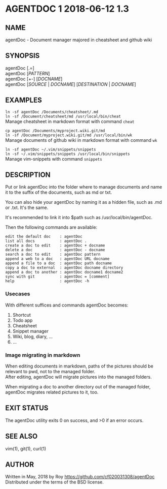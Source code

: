 # AGENTDOC 1                 2018-06-12                  1.3

## NAME

agentDoc - Document manager majored in cheatsheet and github wiki

## SYNOPSIS

agentDoc [.=]  
agentDoc [*PATTERN*]  
agentDoc [+-] [*DOCNAME*]  
agentDoc [*SOURCE* | *DOCNAME*] [*DESTINATION* | *DOCNAME*]

## EXAMPLES

`ln -sf agentDoc /Documents/cheatsheet/.md`  
`ln -sf /Document/cheatsheet/md /usr/local/bin/cheat`  
  Manage cheatsheet in markdown format with command `cheat`

`cp agentDoc /Documents/myproject.wiki.git/md`  
`ln -sf /Document/myproject.wiki.git/md /usr/local/bin/wk`  
  Manage documents of github wiki in markdown format with command `wk`

`ln -sf agentDoc ~/.vim/snippets/snippets`  
`ln -sf ~/.vim/snippets/snippets /usr/local/bin/snippets`  
  Manage vim-snippets with command `snippets`

## DESCRIPTION

Put or link agentDoc into the folder where to manage documents and name it to the suffix of the documents, such as md or txt.

You can also hide your agentDoc by naming it as a hidden file, such as .md or .txt. It's the same.

It's recommended to link it into $path such as /usr/local/bin/agentDoc.

Then the following commands are available:

    edit the default doc    : agentDoc
    list all docs           : agentDoc .
    create a doc to edit    : agentDoc + docname
    delete a doc            : agentDoc - docname
    search a doc to edit    : agentDoc pattern
    append a web to a doc   : agentDoc URL docname
    append a file to a doc  : agentDoc path docname
    copy a doc to external  : agentDoc docname directory
    append a doc to another : agentDoc docname1 docname2
    sync with git           : agentDoc = [comment]
    help                    : agentDoc -h

### Usecases

With different suffices and commands agentDoc becomes:

1. Shortcut
2. Todo app
3. Cheatsheet
4. Snippet manager
5. Wiki, blog, diary, ...
6. ...

### Image migrating in markdown

When editing documents in markdown, paths of the pictures should be relevant to pwd, not to the managed folder.  
After editing, agentDoc will migrate pictures into the managed folders.

When migrating a doc to another directory out of the managed folder, agentDoc migrates related pictures to it, too.

## EXIT STATUS

The agentDoc utility exits 0 on success, and >0 if an error occurs.

## SEE ALSO

vim(1), git(1), curl(1)

## AUTHOR

Written in May, 2018 by Roy <https://github.com/cf020031308/agentDoc>  
Distributed under the terms of the BSD license.
